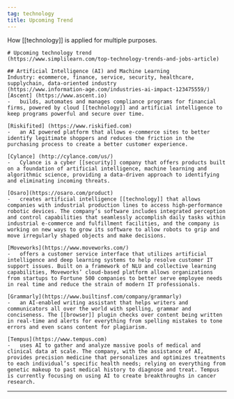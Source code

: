 ```yaml
---
tag: technology
title: Upcoming Trend
---
```

How [[technology]] is applied for multiple purposes.

	# Upcoming technology trend
	(https://www.simplilearn.com/top-technology-trends-and-jobs-article)
	
	## Artificial Intelligence (AI) and Machine Learning  
	Industry: ecommerce, finance, service, security, healthcare, supplychain, data-oriented industry
	(https://www.information-age.com/industries-ai-impact-123475559/)
	[Ascent] (https://www.ascent.io)
	-	builds, automates and manages compliance programs for financial firms, powered by cloud [[technology]] and artificial intelligence to keep programs powerful and secure over time.
	
	[Riskifited] (https://www.riskified.com)
	-	an AI powered platform that allows e-commerce sites to better identify legitimate shoppers and reduces the friction in the purchasing process to create a better customer experience.
	
	[Cylance] (http://cylance.com/us/)
	-	Cylance is a cyber [[security]] company that offers products built on a foundation of artificial intelligence, machine learning and algorithmic science, providing a data-driven approach to identifying and eliminating incoming threats. 
	
	[Osaro](https://osaro.com/product) 
	-	creates artificial intelligence [[technology]] that allows companies with industrial production lines to access high-performance robotic devices. The company’s software includes integrated perception and control capabilities that seamlessly accomplish daily tasks within industrial e-commerce and fulfillment facilities, and the company is working on new ways to grow its software to allow robots to grip and move irregularly shaped objects and make decisions.
	
	[Moveworks](https://www.moveworks.com/) 
	-	offers a customer service interface that utilizes artificial intelligence and deep learning systems to help resolve customer IT support issues. Built on a framework of NLU and collective learning capabilities, Moveworks’ cloud-based platform allows organizations from startups to Fortune 500 companies to better serve employee needs in real time and reduce the strain of modern IT professionals.
	
	[Grammarly](https://www.builtinsf.com/company/grammarly) 
	-	an AI-enabled writing assistant that helps writers and communicators all over the world with spelling, grammar and conciseness. The [[browser]] plugin checks over content being written in real-time and alerts for everything from spelling mistakes to tone errors and even scans content for plagiarism.
	
	[Tempus](https://www.tempus.com) 
	-	uses AI to gather and analyze massive pools of medical and clinical data at scale. The company, with the assistance of AI, provides precision medicine that personalizes and optimizes treatments to each individual’s specific health needs; relying on everything from genetic makeup to past medical history to diagnose and treat. Tempus is currently focusing on using AI to create breakthroughs in cancer research.
---


	
